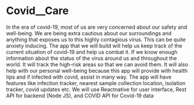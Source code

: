 # Covid__Care
In the era of covid-19, most of us are very concerned about our safety and well-being. We are being extra cautious about our surroundings and anything that exposes us to this highly contagious virus. This can be quite anxiety inducing. 
The app that we will build will help us keep track of the current situation of covid-19 and help us combat it. If we know enough information about the status of the virus around us and throughout the world. It will track the high-risk areas so that we can avoid them.
It will also help with our personal well-being because this app will provide with health tips and if infected with covid, assist in many way.
The app will have features like infection tracker, nearest sample collection location, isolation tracker, covid updates etc. We will use Reactnative for user interface,
Rest API for backend (Node JS), and COVID API for Covid-19 data


